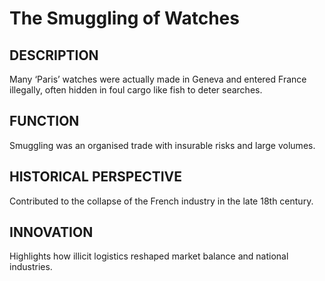 # The Smuggling of Watches

## DESCRIPTION
Many ‘Paris’ watches were actually made in Geneva and entered France illegally, often hidden in foul cargo like fish to deter searches.

## FUNCTION
Smuggling was an organised trade with insurable risks and large volumes.

## HISTORICAL PERSPECTIVE
Contributed to the collapse of the French industry in the late 18th century.

## INNOVATION
Highlights how illicit logistics reshaped market balance and national industries.
